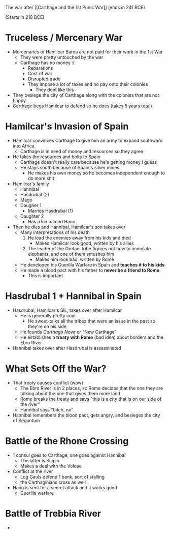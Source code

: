 The war after [[Carthage and the 1st Punic War]] (ends in 241 BCE)

(Starts in 218 BCE)
# Truceless / Mercenary War
- Mercenaries of Hamilcar Barca are not paid for their work in the 1st War
	- They were pretty untouched by the war
	- Carthage has no money :(
		- Reparations
		- Cost of war
		- Disrupted trade
		- They impose a lot of taxes and no pay onto their colonies
			- They dont like this
- They besiege the city of Carthage along with the colonies that are not happy
- Carthage begs Hamilcar to defend so he does (takes 5 years total)

# Hamilcar's Invasion of Spain
- Hamilcar convinces Carthage to give him an army to expand southward into Africa
	- Carthage is in need of money and resources so they agree
- He takes the resources and bolts to Spain
	- Carthage doesn't really care because he's getting money I guess
	- He stays south because of Spain's silver mines
		- He makes his own money so he becomes independent enough to do more shit
- Hamilcar's family
	- Hannibal
	- Hasdrubal (2)
	- Mago
	- Daugher 1
		- Marries Hasdrubal (1)
	- Daughter 2
		- Has a kid named Hano
- Then he dies and Hannibal, Hamilcar's son takes over
	- Many interpretations of his death
		1. He lead the enemies away from his kids and died
			- Makes Hamilcar look good, written by his allies
		2. The leader of the Oretani tribe figures out how to immolate elephants, and one of them smushes him
			- Makes him look bad, written by Rome
	- He developed his Guerilla Warfare in Spain and **teaches it to his kids**
	- He made a blood pact with his father to **never be a friend to Rome**
		- This is important

# Hasdrubal 1 + Hannibal in Spain
- Hasdrubal, Hamilcar's SIL, takes over after Hamilcar
	- He is generally pretty cool
		- He sweet-talks all the tribes that were an issue in the past so they're on his side
	- He founds *Carthago Nova* or "New Carthage"
	- He establishes a **treaty with Rome** (bad idea) about borders and the Ebro River
 - Hannibal takes over after Hasdrubal is assassinated
 
  
# What Sets Off the War?
- That treaty causes conflict (wow)
	- The Ebro River is in 2 places, so Rome decides that the one they are talking about the one that gives them more land
	- Rome breaks the treaty and says "this is a city that is on our side of the river"
	- Hannibal says "bitch, no"
- Hannibal remembers the blood pact, gets angry, and besieges the city of Seguntum

# Battle of the Rhone Crossing
- 1 consul goes to Carthage, one goes against Hannibal
	- The latter is Scipio
	- Makes a deal with the Volcae
- Conflict at the river
	- Log Gauls defend 1 bank, sort of stalling
	- the Carthaginians cross as well
- Hano is sent for a secret attack and it works good
	- Guerilla warfare

# Battle of Trebbia River
-  

